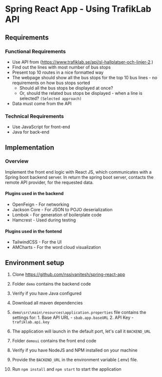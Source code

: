 # Spring React App - Using TrafikLab API

## Requirements

### Functional Requirements
* Use API from (https://www.trafiklab.se/api/sl-hallplatser-och-linjer-2.)
* Find out the lines with most number of bus stops
* Present top 10 routes in a nice formatted way
* The webpage should show all the bus stops for the top 10 bus lines - no requirements on how bus stops sorted
  * Should all the bus stops be displayed at once?
  * Or, should the related bus stops be displayed - when a line is selected? `(Selected approach)`
* Data must come from the API

### Technical Requirements
* Use JavaScript for front-end
* Java for back-end

## Implementation

### Overview
Implement the front end logic with React JS, which communicates with a Spring boot backend server. In return the spring boot server, contacts the remote API provider, for the requested data.

#### Plugins used in the backend
* OpenFeign - For networking
* Jackson Core - For JSON to POJO deserialization
* Lombok - For generation of boilerplate code
* Hamcrest - Used during testing

#### Plugins used in the fontend
* TailwindCSS - For the UI
* AMCharts - For the word cloud visualization

## Environment setup
1. Clone https://github.com/nssivanitesh/spring-react-app

2. Folder `demo` contains the backend code
  1. Verify if you have Java configured
  2. Download all maven dependencies
  3. `demo\src\main\resources\application.properties` file contains the settings for:
    1. Base API URL - `sbab.app.baseURL`
    2. API Key - `trafiklab.api.key`
  4. The application will launch in the default port, let's call it `BACKEND_URL`
  
3. Folder `demoui` contains the front end code
  1. Verify if you have NodeJS and NPM installed on your machine
  2. Provide the `BACKEND_URL` in the environment variable (.env) file.
  3. Run `npm install` and `npm start` to start the application
